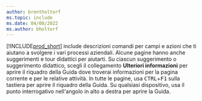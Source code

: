 ```yaml
---
author: brentholtorf
ms.topic: include
ms.date: 04/08/2022
ms.author: bholtorf
---
```

[!INCLUDE[prod_short](prod_short.md)] include descrizioni comandi per campi e azioni che ti aiutano a svolgere i vari processi aziendali. Alcune pagine hanno anche suggerimenti e tour didattici per aiutarti. Su ciascun suggerimento o suggerimento didattico, scegli il collegamento **Ulteriori informazioni** per aprire il riquadro della Guida dove troverai informazioni per la pagina corrente e per le relative attività. In tutte le pagine, usa <kbd>CTRL</kbd>+<kbd>F1</kbd> sulla tastiera per aprire il riquadro della Guida. Su qualsiasi dispositivo, usa il punto interrogativo nell'angolo in alto a destra per aprire la Guida.  
